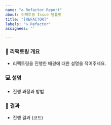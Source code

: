 ```yaml
---
name: "♻ Refactor Report"
about: 리팩토링 Issue 템플릿
title: "[REFACTOR]"
labels: "♻ Refactor"
assignees: ''

---
```


### 📌 리팩토링 개요
- 리팩토링을 진행한 배경에 대한 설명을 적어주세요.
  <br>

### 💻 설명
- 진행 과정과 방법
  <br>

### 🎯 결과
- 진행 결과 (코드)
  <br>
